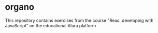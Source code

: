 # organo
This repository contains exercises from the course "Reac: developing with JavaScript" on the educational Alura platform
